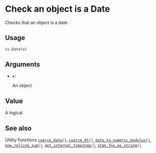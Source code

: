 # Check an object is a Date

Checks that an object is a date

## Usage

``` r
is.Date(x)
```

## Arguments

- x:

  An object

## Value

A logical

## See also

Utility functions
[`coerce_date()`](https://package.epinowcast.org/dev/reference/coerce_date.md),
[`coerce_dt()`](https://package.epinowcast.org/dev/reference/coerce_dt.md),
[`date_to_numeric_modulus()`](https://package.epinowcast.org/dev/reference/date_to_numeric_modulus.md),
[`enw_rolling_sum()`](https://package.epinowcast.org/dev/reference/enw_rolling_sum.md),
[`get_internal_timestep()`](https://package.epinowcast.org/dev/reference/get_internal_timestep.md),
[`stan_fns_as_string()`](https://package.epinowcast.org/dev/reference/stan_fns_as_string.md)
